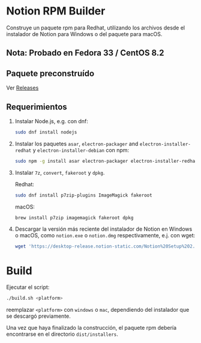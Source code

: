 # Notion RPM Builder

Construye un paquete rpm para Redhat, utilizando los archivos desde el instalador de Notion para Windows o del paquete para macOS.

## Nota: Probado en Fedora 33 / CentOS 8.2

## Paquete preconstruído

Ver [Releases](https://github.com/enmanuelmoreira/notion-rpm-builder/releases)

## Requerimientos

1. Instalar Node.js, e.g. con dnf:

   ```sh
   sudo dnf install nodejs
   ```

2. Instalar los paquetes `asar`, `electron-packager` and `electron-installer-redhat` y `electron-installer-debian` con npm:

   ```sh
   sudo npm -g install asar electron-packager electron-installer-redhat electron-installer-debian
   ```

3. Instalar `7z`, `convert`, `fakeroot` y `dpkg`.

   Redhat:

   ```sh
   sudo dnf install p7zip-plugins ImageMagick fakeroot
   ```

   macOS:

   ```sh
   brew install p7zip imagemagick fakeroot dpkg
   ```

4. Descargar la versión más reciente del instalador de Notion en Windows o macOS, como `notion.exe` o `notion.dmg` respectivamente, e.j. con wget:

   ```sh
   wget 'https://desktop-release.notion-static.com/Notion%20Setup%202.0.8.exe' -O notion.exe
   ```

# Build

Ejecutar el script:

```sh
./build.sh <platform>
```

reemplazar `<platform>` con `windows` o `mac`, dependiendo del instalador que se descargó previamente.

Una vez que haya finalizado la construcción, el paquete rpm debería encontrarse en el directorio `dist/installers`.
